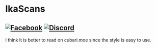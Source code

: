 # IkaScans
[![Facebook](https://img.shields.io/badge/Facebook-%231877F2.svg?style=for-the-badge&logo=Facebook&logoColor=white)](https://www.facebook.com/ikascans)
[![Discord](https://img.shields.io/badge/Discord-%235865F2.svg?style=for-the-badge&logo=discord&logoColor=white)](https://discord.gg/Fc6KVv979k)
---

I think it is better to read on cubari.moe since the style is easy to use.
